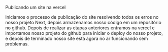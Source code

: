 Publicando um site na vercel

Iniciamos o processo de publicação do site resolvendo todos os erros no nosso projeto Next, depois armazenamos nosso código em um repositório no github.
Depois de realizar as etapas anteriores entramos na vercel e importamos nosso projeto do github para iniciar o deploy do nosso projeto, e depois de terminado nosso site está agora no ar funcionando sem problemas.